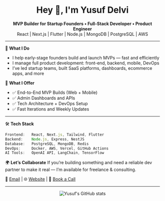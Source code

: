 
<h1 align="center">Hey 👋, I'm Yusuf Delvi</h1>

<p align="center">
  <strong>MVP Builder for Startup Founders • Full-Stack Developer • Product Engineer</strong><br/>
  React | Next.js | Flutter | Node.js | MongoDB | PostgreSQL | AWS
</p>

---

🚀 **What I Do**
- I help early-stage founders build and launch MVPs — fast and efficiently
- I manage full product development: front-end, backend, mobile, DevOps
- I’ve led startup teams, built SaaS platforms, dashboards, ecommerce apps, and more

💼 **What I Offer**
- ✅ End-to-End MVP Builds (Web + Mobile)
- ✅ Admin Dashboards and APIs
- ✅ Tech Architecture + DevOps Setup
- ✅ Fast Iterations and Weekly Updates

---

🛠️ **Tech Stack**
```js
Frontend:   React, Next.js, Tailwind, Flutter  
Backend:    Node.js, Express, NestJS  
Database:   PostgreSQL, MongoDB, Redis  
DevOps:     Docker, AWS, Vercel, GitHub Actions  
AI Tools:   OpenAI API, LangChain, TensorFlow  
```

🌍 **Let’s Collaborate**
If you’re building something and need a reliable dev partner to make it real — I’m available for freelance & consulting.

📩 [Email](mailto:connect@yusufdelvi.me) | 🌐 [Website](https://yusufdelvi.me) | 📅 [Book a Call](https://calendly.com/yusufmddelvi8/30min)

---

<p align="center">
  <img src="https://github-readme-stats.vercel.app/api?username=yusuf-delvi&show_icons=true&theme=radical" alt="Yusuf's GitHub stats" />
</p>
